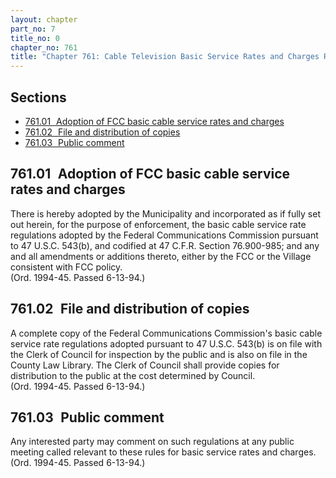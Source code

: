 ```yaml
---
layout: chapter
part_no: 7
title_no: 0
chapter_no: 761
title: "Chapter 761: Cable Television Basic Service Rates and Charges Regulations"
---
```


## Sections

* [761.01   Adoption of FCC basic cable service rates and charges](#76101-adoption-of-fcc-basic-cable-service-rates-and-charges)
* [761.02   File and distribution of copies](#76102-file-and-distribution-of-copies)
* [761.03   Public comment](#76103-public-comment)

## 761.01   Adoption of FCC basic cable service rates and charges

There is hereby adopted by the Municipality and incorporated as if fully set
out herein, for the purpose of enforcement, the basic cable service rate
regulations adopted by the Federal Communications Commission pursuant to 47
U.S.C. 543(b), and codified at 47 C.F.R. Section 76.900-985; and any and all
amendments or additions thereto, either by the FCC or the Village consistent
with FCC policy.\
(Ord. 1994-45. Passed 6-13-94.)

## 761.02   File and distribution of copies

A complete copy of the Federal Communications Commission's basic cable
service rate regulations adopted pursuant to 47 U.S.C. 543(b) is on file with
the Clerk of Council for inspection by the public and is also on file in the
County Law Library. The Clerk of Council shall provide copies for distribution
to the public at the cost determined by Council.\
(Ord. 1994-45. Passed 6-13-94.)

## 761.03   Public comment

Any interested party may comment on such regulations at any public meeting
called relevant to these rules for basic service rates and charges.\
(Ord. 1994-45. Passed 6-13-94.)
